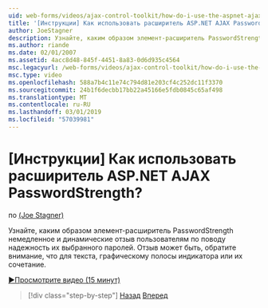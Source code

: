 ```yaml
---
uid: web-forms/videos/ajax-control-toolkit/how-do-i-use-the-aspnet-ajax-passwordstrength-extender
title: '[Инструкции] Как использовать расширитель ASP.NET AJAX PasswordStrength? | Документы Майкрософт'
author: JoeStagner
description: Узнайте, каким образом элемент-расширитель PasswordStrength немедленное и динамические отзыв пользователям по поводу надежность их выбранного паролей. C отзыв...
ms.author: riande
ms.date: 02/01/2007
ms.assetid: 4acc8d48-845f-4451-8a83-0d6d935c4564
msc.legacyurl: /web-forms/videos/ajax-control-toolkit/how-do-i-use-the-aspnet-ajax-passwordstrength-extender
msc.type: video
ms.openlocfilehash: 588a7b4c11e74c794d81e203cf4c252dc11f3370
ms.sourcegitcommit: 24b1f6decbb17bb22a45166e5fdb0845c65af498
ms.translationtype: MT
ms.contentlocale: ru-RU
ms.lasthandoff: 03/01/2019
ms.locfileid: "57039981"
---
```

<a name="how-do-i-use-the-aspnet-ajax-passwordstrength-extender"></a>[Инструкции] Как использовать расширитель ASP.NET AJAX PasswordStrength?
====================
по [(Joe Stagner)](https://github.com/JoeStagner)

Узнайте, каким образом элемент-расширитель PasswordStrength немедленное и динамические отзыв пользователям по поводу надежность их выбранного паролей. Отзыв может быть, обратите внимание, что для текста, графическому полосы индикатора или их сочетание.

[&#9654;Просмотрите видео (15 минут)](https://channel9.msdn.com/Blogs/ASP-NET-Site-Videos/how-do-i-use-the-aspnet-ajax-passwordstrength-extender)

> [!div class="step-by-step"]
> [Назад](how-do-i-use-the-aspnet-ajax-dropshadow-extender.md)
> [Вперед](how-do-i-get-started-with-the-aspnet-ajax-animation-extender-control.md)
